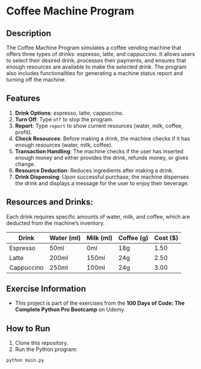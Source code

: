 # Coffee Machine Program

## Description
The Coffee Machine Program simulates a coffee vending machine that offers three types of drinks: espresso, latte, and cappuccino. It allows users to select their desired drink, processes their payments, and ensures that enough resources are available to make the selected drink. The program also includes functionalities for generating a machine status report and turning off the machine.

## Features
1. **Drink Options**: espresso, latte, cappuccino.
2. **Turn Off**: Type `off` to stop the program.
3. **Report**: Type `report` to show current resources (water, milk, coffee, profit).
4. **Check Resources**: Before making a drink, the machine checks if it has enough resources (water, milk, coffee).
5. **Transaction Handling**: The machine checks if the user has inserted enough money and either provides the drink, refunds money, or gives change.
6. **Resource Deduction**: Reduces ingredients after making a drink.
7. **Drink Dispensing**: Upon successful purchase, the machine dispenses the drink and displays a message for the user to enjoy their beverage.

## Resources and Drinks:
Each drink requires specific amounts of water, milk, and coffee, which are deducted from the machine’s inventory. 

| Drink      | Water (ml) | Milk (ml) | Coffee (g) | Cost ($) |
|------------|------------|-----------|------------|----------|
| Espresso   | 50ml       | 0ml       | 18g        | 1.50     |
| Latte      | 200ml      | 150ml     | 24g        | 2.50     |
| Cappuccino | 250ml      | 100ml     | 24g        | 3.00     |


## Exercise Information
- This project is part of the exercises from the **100 Days of Code: The Complete Python Pro Bootcamp** on Udemy.

## How to Run
1. Clone this repository.
2. Run the Python program:
```bash
python main.py

